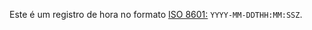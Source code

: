 Este é um registro de hora no formato [ISO 8601:](https://en.wikipedia.org/wiki/ISO_8601) `YYYY-MM-DDTHH:MM:SSZ`.
